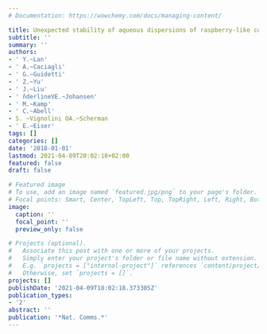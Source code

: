 ```yaml
---
# Documentation: https://wowchemy.com/docs/managing-content/

title: Unexpected stability of aqueous dispersions of raspberry-like colloids
subtitle: ''
summary: ''
authors:
- ' Y.~Lan'
- ' A.~Caciagli'
- ' G.~Guidetti'
- ' Z.~Yu'
- ' J.~Liu'
- ' n̆derlineVE.~Johansen'
- ' M.~Kamp'
- ' C.~Abell'
- S. ~Vignolini OA.~Scherman
- ' E.~Eiser'
tags: []
categories: []
date: '2018-01-01'
lastmod: 2021-04-09T20:02:18+02:00
featured: false
draft: false

# Featured image
# To use, add an image named `featured.jpg/png` to your page's folder.
# Focal points: Smart, Center, TopLeft, Top, TopRight, Left, Right, BottomLeft, Bottom, BottomRight.
image:
  caption: ''
  focal_point: ''
  preview_only: false

# Projects (optional).
#   Associate this post with one or more of your projects.
#   Simply enter your project's folder or file name without extension.
#   E.g. `projects = ["internal-project"]` references `content/project/deep-learning/index.md`.
#   Otherwise, set `projects = []`.
projects: []
publishDate: '2021-04-09T18:02:18.373305Z'
publication_types:
- '2'
abstract: ''
publication: '*Nat. Comms.*'
---
```

